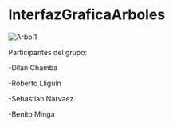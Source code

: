 # InterfazGraficaArboles
![Arbol1](https://github.com/manuelminga/InterfazGraficaArboles/assets/166522911/dbe3f0a1-3313-4376-8133-689864ec6529)

Participantes del grupo:

-Dilan Chamba

-Roberto Lliguin

-Sebastian Narvaez

-Benito Minga

